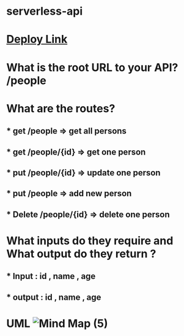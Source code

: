 # serverless-api
# [Deploy Link](https://5ebv87urc9.execute-api.us-east-1.amazonaws.com/people/2)
# What is the root URL to your API? /people
# What are the routes?
## * get /people => get all persons
## * get /people/{id} => get one person
## * put /people/{id} => update one person
## * put /people => add new person
## * Delete /people/{id}  => delete one person
# What inputs do they require and What output do they return ? 
## * Input : id , name , age
## * output : id , name , age


# UML ![Mind Map (5)](https://github.com/ehabsalhi/serverless-api/assets/129268878/2e2eb228-4192-4917-8105-59c8f82fecbe)
